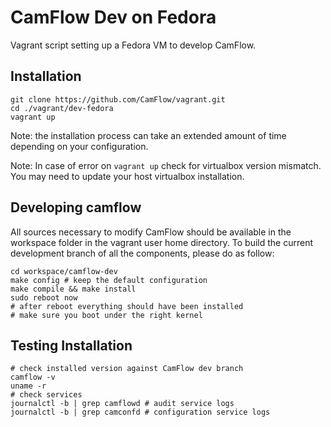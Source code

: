 # CamFlow Dev on Fedora

Vagrant script setting up a Fedora VM to develop CamFlow.

## Installation

```
git clone https://github.com/CamFlow/vagrant.git
cd ./vagrant/dev-fedora
vagrant up
```

Note: the installation process can take an extended amount of time depending on
your configuration.

Note: In case of error on `vagrant up` check for virtualbox version mismatch.
You may need to update your host virtualbox installation.

## Developing camflow

All sources necessary to modify CamFlow should be available in the workspace folder in the vagrant user home directory.
To build the current development branch of all the components, please do as follow:

``` shell
cd workspace/camflow-dev
make config # keep the default configuration
make compile && make install
sudo reboot now
# after reboot everything should have been installed
# make sure you boot under the right kernel
```

## Testing Installation

``` shell
# check installed version against CamFlow dev branch
camflow -v
uname -r
# check services
journalctl -b | grep camflowd # audit service logs
journalctl -b | grep camconfd # configuration service logs
```
